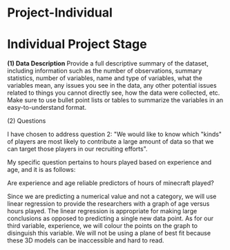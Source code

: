 # Project-Individual

# Individual Project Stage

**(1) Data Description**
Provide a full descriptive summary of the dataset, including information such as the number of observations, summary statistics, number of variables, name and type of variables, what the variables mean, any issues you see in the data, any other potential issues related to things you cannot directly see, how the data were collected, etc. Make sure to use bullet point lists or tables to summarize the variables in an easy-to-understand format.

(2) Questions

I have chosen to address question 2: "We would like to know which "kinds" of players are most likely to contribute a large amount of data so that we can target those players in our recruiting efforts".

My specific question pertains to hours played based on experience and age, and it is as follows:

Are experience and age reliable predictors of hours of minecraft played?

Since we are predicting a numerical value and not a category, we will use linear regression to provide the researchers with a graph of age versus hours played. The linear regression is appropriate for making large conclusions as opposed to predicting a single new data point. As for our third variable, experience, we will colour the points on the graph to disinguish this variable. We will not be using a plane of best fit because these 3D models can be inaccessible and hard to read.